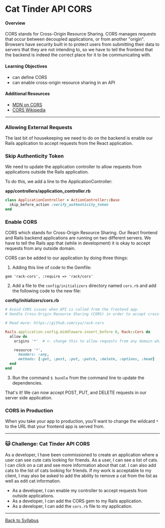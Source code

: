 # Cat Tinder API CORS

#### Overview

CORS stands for Cross-Origin Resource Sharing. CORS manages requests that occur between decoupled applications, or from another "origin". Browsers have security built in to protect users from submitting their data to servers that they are not intending to, so we have to tell the frontend that the backend is indeed the correct place for it to be communicating with.

#### Learning Objectives

- can define CORS
- can enable cross-origin resource sharing in an API

#### Additional Resources

- [MDN on CORS](https://developer.mozilla.org/en-US/docs/Web/HTTP/Access_control_CORS)
- [CORS Wikipedia](https://en.wikipedia.org/wiki/Cross-origin_resource_sharing)

---

### Allowing External Requests

The last bit of housekeeping we need to do on the backend is enable our Rails application to accept requests from the React application.

### Skip Authenticity Token

We need to update the application controller to allow requests from applications outside the Rails application.

To do this, we add a line to the ApplicationController:

**app/controllers/application_controller.rb**

```ruby
class ApplicationController < ActionController::Base
  skip_before_action :verify_authenticity_token
end
```

### Enable CORS

CORS which stands for Cross-Origin Resource Sharing. Our React frontend and Rails backend applications are running on two different servers. We have to tell the Rails app that (while in development) it is okay to accept requests from any outside domain.

CORS can be added to our application by doing three things:

1. Adding this line of code to the Gemfile:

```
gem 'rack-cors', :require => 'rack/cors'
```

2. Add a file to the `config/initializers` directory named `cors.rb` and add the following code to the new file:

**config/initializers/cors.rb**

```ruby
# Avoid CORS issues when API is called from the frontend app.
# Handle Cross-Origin Resource Sharing (CORS) in order to accept cross-origin AJAX requests.

# Read more: https://github.com/cyu/rack-cors

Rails.application.config.middleware.insert_before 0, Rack::Cors do
  allow do
    origins '*'  # <- change this to allow requests from any domain while in development.

    resource '*',
      headers: :any,
      methods: [:get, :post, :put, :patch, :delete, :options, :head]
  end
end
```

3. Run the command `$ bundle` from the command line to update the dependencies.

That's it! We can now accept POST, PUT, and DELETE requests in our server side application.

### CORS in Production

When you take your app to production, you'll want to change the wildcard `*` to the URL that your frontend app is served from.

---

### 🐱 Challenge: Cat Tinder API CORS

As a developer, I have been commissioned to create an application where a user can see cute cats looking for friends. As a user, I can see a list of cats. I can click on a cat and see more information about that cat. I can also add cats to the list of cats looking for friends. If my work is acceptable to my client, I may also be asked to add the ability to remove a cat from the list as well as edit cat information.

- As a developer, I can enable my controller to accept requests from outside applications.
- As a developer, I can add the CORS gem to my Rails application.
- As a developer, I can add the `cors.rb` file to my application.

---

[Back to Syllabus](../../README.md#cat-tinder-backend)
